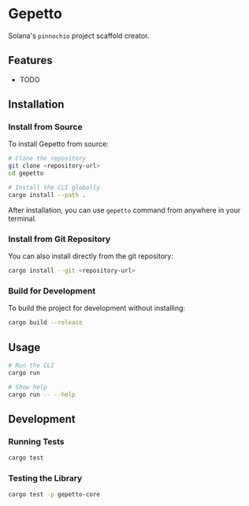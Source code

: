 # Gepetto

Solana's `pinnochio` project scaffold creator.

## Features

- TODO

## Installation

### Install from Source

To install Gepetto from source:

```bash
# Clone the repository
git clone <repository-url>
cd gepetto

# Install the CLI globally
cargo install --path .
```

After installation, you can use `gepetto` command from anywhere in your terminal.

### Install from Git Repository

You can also install directly from the git repository:

```bash
cargo install --git <repository-url>
```

### Build for Development

To build the project for development without installing:

```bash
cargo build --release
```

## Usage

```bash
# Run the CLI
cargo run

# Show help
cargo run -- --help
```

## Development

### Running Tests

```bash
cargo test
```

### Testing the Library

```bash
cargo test -p gepetto-core
```
